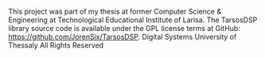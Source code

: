 This project was part of my thesis at former Computer Science & Engineering at Technological Educational Institute of Larisa.
The TarsosDSP library source code is available under the GPL license terms at GitHub: https://github.com/JorenSix/TarsosDSP.
Digital Systems University of Thessaly All Rights Reserved
